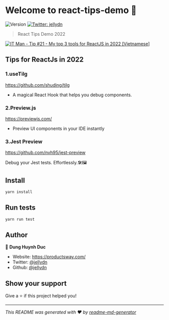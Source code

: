 # Welcome to react-tips-demo 👋

![Version](https://img.shields.io/badge/version-0.0.0-blue.svg?cacheSeconds=2592000)
[![Twitter: jellydn](https://img.shields.io/twitter/follow/jellydn.svg?style=social)](https://twitter.com/jellydn)

> React Tips Demo 2022

[![IT Man - Tip #21 - My top 3 tools for ReactJS in 2022 [Vietnamese]](https://i.ytimg.com/vi/rkgSxUaFfnY/hqdefault.jpg)](https://www.youtube.com/watch?v=rkgSxUaFfnY)

## Tips for ReactJs in 2022

### 1.useTilg

https://github.com/shuding/tilg

- A magical React Hook that helps you debug components.

### 2.Preview.js

https://previewjs.com/

- Preview UI components in your IDE instantly

### 3.Jest Preview

https://github.com/nvh95/jest-preview

Debug your Jest tests. Effortlessly.🛠🖼

## Install

```sh
yarn install
```

## Run tests

```sh
yarn run test
```

## Author

👤 **Dung Huynh Duc**

- Website: https://productsway.com/
- Twitter: [@jellydn](https://twitter.com/jellydn)
- Github: [@jellydn](https://github.com/jellydn)

## Show your support

Give a ⭐️ if this project helped you!

---

_This README was generated with ❤️ by [readme-md-generator](https://github.com/kefranabg/readme-md-generator)_
